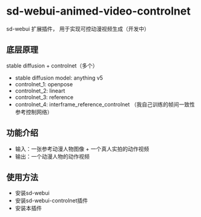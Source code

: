 # sd-webui-animed-video-controlnet
sd-webui 扩展插件， 用于实现可控动漫视频生成（开发中）

## 底层原理
stable diffusion + controlnet（多个）

- stable diffusion model: anything v5
- controlnet_1: openpose
- controlnet_2: lineart
- controlnet_3: reference
- controlnet_4: interframe_reference_controlnet （我自己训练的帧间一致性参考控制网络）

## 功能介绍
- 输入：一张参考动漫人物图像 + 一个真人实拍的动作视频
- 输出：一个动漫人物的动作视频

## 使用方法
- 安装sd-webui
- 安装sd-webui-controlnet插件
- 安装本插件